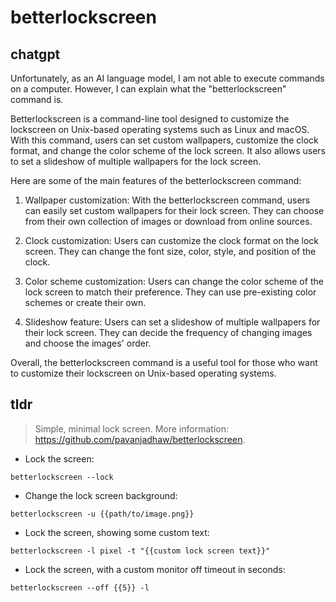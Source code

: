 # betterlockscreen 
## chatgpt 
Unfortunately, as an AI language model, I am not able to execute commands on a computer. However, I can explain what the "betterlockscreen" command is.

Betterlockscreen is a command-line tool designed to customize the lockscreen on Unix-based operating systems such as Linux and macOS. With this command, users can set custom wallpapers, customize the clock format, and change the color scheme of the lock screen. It also allows users to set a slideshow of multiple wallpapers for the lock screen.

Here are some of the main features of the betterlockscreen command:

1. Wallpaper customization: With the betterlockscreen command, users can easily set custom wallpapers for their lock screen. They can choose from their own collection of images or download from online sources.

2. Clock customization: Users can customize the clock format on the lock screen. They can change the font size, color, style, and position of the clock.

3. Color scheme customization: Users can change the color scheme of the lock screen to match their preference. They can use pre-existing color schemes or create their own.

4. Slideshow feature: Users can set a slideshow of multiple wallpapers for their lock screen. They can decide the frequency of changing images and choose the images' order.

Overall, the betterlockscreen command is a useful tool for those who want to customize their lockscreen on Unix-based operating systems. 

## tldr 
 
> Simple, minimal lock screen.
> More information: <https://github.com/pavanjadhaw/betterlockscreen>.

- Lock the screen:

`betterlockscreen --lock`

- Change the lock screen background:

`betterlockscreen -u {{path/to/image.png}}`

- Lock the screen, showing some custom text:

`betterlockscreen -l pixel -t "{{custom lock screen text}}"`

- Lock the screen, with a custom monitor off timeout in seconds:

`betterlockscreen --off {{5}} -l`
